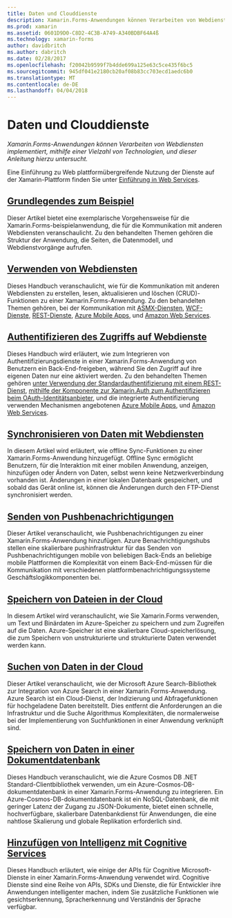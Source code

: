 ```yaml
---
title: Daten und Clouddienste
description: Xamarin.Forms-Anwendungen können Verarbeiten von Webdiensten implementiert, mithilfe einer Vielzahl von Technologien, und dieser Anleitung hierzu untersucht.
ms.prod: xamarin
ms.assetid: 0601D9D0-C8D2-4C3B-A749-A340BDBF64A4ß
ms.technology: xamarin-forms
author: davidbritch
ms.author: dabritch
ms.date: 02/28/2017
ms.openlocfilehash: f20042b9599f7b4dde699a125e63c5ce435f6bc5
ms.sourcegitcommit: 945df041e2180cb20af08b83cc703ecd1aedc6b0
ms.translationtype: MT
ms.contentlocale: de-DE
ms.lasthandoff: 04/04/2018
---
```

# <a name="data--cloud-services"></a>Daten und Clouddienste

_Xamarin.Forms-Anwendungen können Verarbeiten von Webdiensten implementiert, mithilfe einer Vielzahl von Technologien, und dieser Anleitung hierzu untersucht._

Eine Einführung zu Web plattformübergreifende Nutzung der Dienste auf der Xamarin-Plattform finden Sie unter [Einführung in Web Services](~/cross-platform/data-cloud/web-services/index.md).

## <a name="understanding-the-samplexamarin-formsdata-cloudwalkthroughmd"></a>[Grundlegendes zum Beispiel](~/xamarin-forms/data-cloud/walkthrough.md)

Dieser Artikel bietet eine exemplarische Vorgehensweise für die Xamarin.Forms-beispielanwendung, die für die Kommunikation mit anderen Webdiensten veranschaulicht. Zu den behandelten Themen gehören die Struktur der Anwendung, die Seiten, die Datenmodell, und Webdienstvorgänge aufrufen.

## <a name="consuming-web-servicesxamarin-formsdata-cloudconsumingindexmd"></a>[Verwenden von Webdiensten](~/xamarin-forms/data-cloud/consuming/index.md)

Dieses Handbuch veranschaulicht, wie für die Kommunikation mit anderen Webdiensten zu erstellen, lesen, aktualisieren und löschen (CRUD)-Funktionen zu einer Xamarin.Forms-Anwendung. Zu den behandelten Themen gehören, bei der Kommunikation mit [ASMX-Diensten](consuming/asmx.md), [WCF-Dienste](consuming/wcf.md), [REST-Dienste](consuming/rest.md), [Azure Mobile Apps](consuming/azure.md), und [ Amazon Web Services](consuming/aws.md).

## <a name="authenticating-access-to-web-servicesxamarin-formsdata-cloudauthenticationindexmd"></a>[Authentifizieren des Zugriffs auf Webdienste](~/xamarin-forms/data-cloud/authentication/index.md)

Dieses Handbuch wird erläutert, wie zum Integrieren von Authentifizierungsdienste in einer Xamarin.Forms-Anwendung von Benutzern ein Back-End-freigeben, während Sie den Zugriff auf ihre eigenen Daten nur eine aktiviert werden. Zu den behandelten Themen gehören [unter Verwendung der Standardauthentifizierung mit einem REST-Dienst](authentication/rest.md), [mithilfe der Komponente zur Xamarin.Auth zum Authentifizieren beim OAuth-Identitätsanbieter](authentication/oauth.md), und die integrierte Authentifizierung verwenden Mechanismen angebotenen [Azure Mobile Apps](authentication/azure.md), und [Amazon Web Services](authentication/aws.md).

## <a name="synchronizing-data-with-web-servicessyncindexmd"></a>[Synchronisieren von Daten mit Webdiensten](sync/index.md)

In diesem Artikel wird erläutert, wie offline Sync-Funktionen zu einer Xamarin.Forms-Anwendung hinzugefügt. Offline Sync ermöglicht Benutzern, für die Interaktion mit einer mobilen Anwendung, anzeigen, hinzufügen oder Ändern von Daten, selbst wenn keine Netzwerkverbindung vorhanden ist. Änderungen in einer lokalen Datenbank gespeichert, und sobald das Gerät online ist, können die Änderungen durch den FTP-Dienst synchronisiert werden.

## <a name="sending-push-notificationspush-notificationsindexmd"></a>[Senden von Pushbenachrichtigungen](push-notifications/index.md)

Dieser Artikel veranschaulicht, wie Pushbenachrichtigungen zu einer Xamarin.Forms-Anwendung hinzufügen. Azure Benachrichtigungshubs stellen eine skalierbare pushinfrastruktur für das Senden von Pushbenachrichtigungen mobile von beliebigen Back-Ends an beliebige mobile Plattformen die Komplexität von einem Back-End-müssen für die Kommunikation mit verschiedenen plattformbenachrichtigungssysteme Geschäftslogikkomponenten bei.

## <a name="storing-files-in-the-cloudstorageindexmd"></a>[Speichern von Dateien in der Cloud](storage/index.md)

In diesem Artikel wird veranschaulicht, wie Sie Xamarin.Forms verwenden, um Text und Binärdaten im Azure-Speicher zu speichern und zum Zugreifen auf die Daten. Azure-Speicher ist eine skalierbare Cloud-speicherlösung, die zum Speichern von unstrukturierte und strukturierte Daten verwendet werden kann.

## <a name="searching-data-in-the-cloudsearchindexmd"></a>[Suchen von Daten in der Cloud](search/index.md)

Dieser Artikel veranschaulicht, wie der Microsoft Azure Search-Bibliothek zur Integration von Azure Search in einer Xamarin.Forms-Anwendung. Azure Search ist ein Cloud-Dienst, der Indizierung und Abfragefunktionen für hochgeladene Daten bereitstellt. Dies entfernt die Anforderungen an die Infrastruktur und die Suche Algorithmus Komplexitäten, die normalerweise bei der Implementierung von Suchfunktionen in einer Anwendung verknüpft sind.

## <a name="storing-data-in-a-document-databasecosmosdbindexmd"></a>[Speichern von Daten in einer Dokumentdatenbank](cosmosdb/index.md)

Dieses Handbuch veranschaulicht, wie die Azure Cosmos DB .NET Standard-Clientbibliothek verwenden, um ein Azure-Cosmos-DB-dokumentdatenbank in einer Xamarin.Forms-Anwendung zu integrieren. Ein Azure-Cosmos-DB-dokumentdatenbank ist ein NoSQL-Datenbank, die mit geringer Latenz der Zugang zu JSON-Dokumente, bietet einen schnelle, hochverfügbare, skalierbare Datenbankdienst für Anwendungen, die eine nahtlose Skalierung und globale Replikation erforderlich sind.

## <a name="adding-intelligence-with-cognitive-servicescognitive-servicesindexmd"></a>[Hinzufügen von Intelligenz mit Cognitive Services](cognitive-services/index.md)

Dieses Handbuch erläutert, wie einige der APIs für Cognitive Microsoft-Dienste in einer Xamarin.Forms-Anwendung verwendet wird. Cognitive Dienste sind eine Reihe von APIs, SDKs und Dienste, die für Entwickler ihre Anwendungen intelligenter machen, indem Sie zusätzliche Funktionen wie gesichtserkennung, Spracherkennung und Verständnis der Sprache verfügbar.
